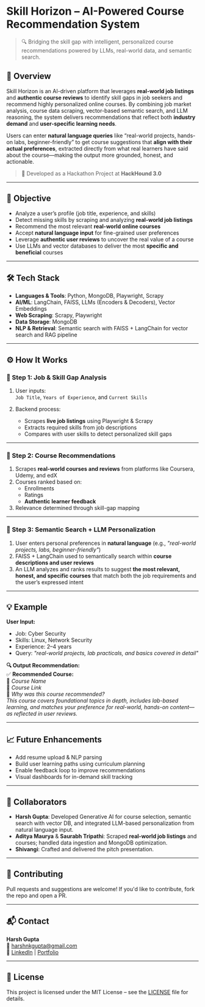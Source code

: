 # Skill Horizon – AI-Powered Course Recommendation System

> 🔍 Bridging the skill gap with intelligent, personalized course recommendations powered by LLMs, real-world data, and semantic search.

## 📌 Overview

Skill Horizon is an AI-driven platform that leverages **real-world job listings** and **authentic course reviews** to identify skill gaps in job seekers and recommend highly personalized online courses. By combining job market analysis, course data scraping, vector-based semantic search, and LLM reasoning, the system delivers recommendations that reflect both **industry demand** and **user-specific learning needs**. 

Users can enter **natural language queries** like “real-world projects, hands-on labs, beginner-friendly” to get course suggestions that **align with their actual preferences**, extracted directly from what real learners have said about the course—making the output more grounded, honest, and actionable.

> 🚀 Developed as a Hackathon Project at **HackHound 3.0**

---

## 🎯 Objective

- Analyze a user’s profile (job title, experience, and skills)
- Detect missing skills by scraping and analyzing **real-world job listings**
- Recommend the most relevant **real-world online courses**
- Accept **natural language input** for fine-grained user preferences
- Leverage **authentic user reviews** to uncover the real value of a course
- Use LLMs and vector databases to deliver the most **specific and beneficial** courses

---

## 🛠️ Tech Stack

- **Languages & Tools**: Python, MongoDB, Playwright, Scrapy
- **AI/ML**: LangChain, FAISS, LLMs (Encoders & Decoders), Vector Embeddings
- **Web Scraping**: Scrapy, Playwright
- **Data Storage**: MongoDB
- **NLP & Retrieval**: Semantic search with FAISS + LangChain for vector search and RAG pipeline

---

## ⚙️ How It Works

### 🔹 Step 1: Job & Skill Gap Analysis

1. User inputs:  
   `Job Title`, `Years of Experience`, and `Current Skills`

2. Backend process:  
   - Scrapes **live job listings** using Playwright & Scrapy
   - Extracts required skills from job descriptions
   - Compares with user skills to detect personalized skill gaps

---

### 🔹 Step 2: Course Recommendations

1. Scrapes **real-world courses and reviews** from platforms like Coursera, Udemy, and edX
2. Courses ranked based on:
   - Enrollments
   - Ratings
   - **Authentic learner feedback**
3. Relevance determined through skill-gap mapping

---

### 🔹 Step 3: Semantic Search + LLM Personalization

1. User enters personal preferences in **natural language** (e.g., _"real-world projects, labs, beginner-friendly"_)
2. FAISS + LangChain used to semantically search within **course descriptions and user reviews**
3. An LLM analyzes and ranks results to suggest **the most relevant, honest, and specific courses** that match both the job requirements and the user’s expressed intent

---

## 💡 Example

**User Input:**  
- Job: Cyber Security  
- Skills: Linux, Network Security  
- Experience: 2–4 years  
- Query: _"real-world projects, lab practicals, and basics covered in detail"_

**🔍 Output Recommendation:**  
✅ **Recommended Course:**  
📌 _Course Name_  
🔗 _Course Link_  
📖 _Why was this course recommended?_  
_This course covers foundational topics in depth, includes lab-based learning, and matches your preference for real-world, hands-on content—as reflected in user reviews._

---

## 📈 Future Enhancements

- Add resume upload & NLP parsing
- Build user learning paths using curriculum planning
- Enable feedback loop to improve recommendations
- Visual dashboards for in-demand skill tracking

---

## 👥 Collaborators

- **Harsh Gupta**: Developed Generative AI for course selection, semantic search with vector DB, and integrated LLM-based personalization from natural language input.
- **Aditya Maurya** & **Saurabh Tripathi**: Scraped **real-world job listings** and courses; handled data ingestion and MongoDB optimization.
- **Shivangi**: Crafted and delivered the pitch presentation.

---

## 🤝 Contributing

Pull requests and suggestions are welcome! If you'd like to contribute, fork the repo and open a PR.

---

## 📬 Contact

**Harsh Gupta**  
📧 [harshnkgupta@gmail.com](mailto:harshnkgupta@gmail.com)  
🔗 [LinkedIn](https://www.linkedin.com/in/harsh-gupta-2021) | [Portfolio](https://datascienceportfol.io/harshgupta)

---

## 📄 License

This project is licensed under the MIT License – see the [LICENSE](LICENSE) file for details.
